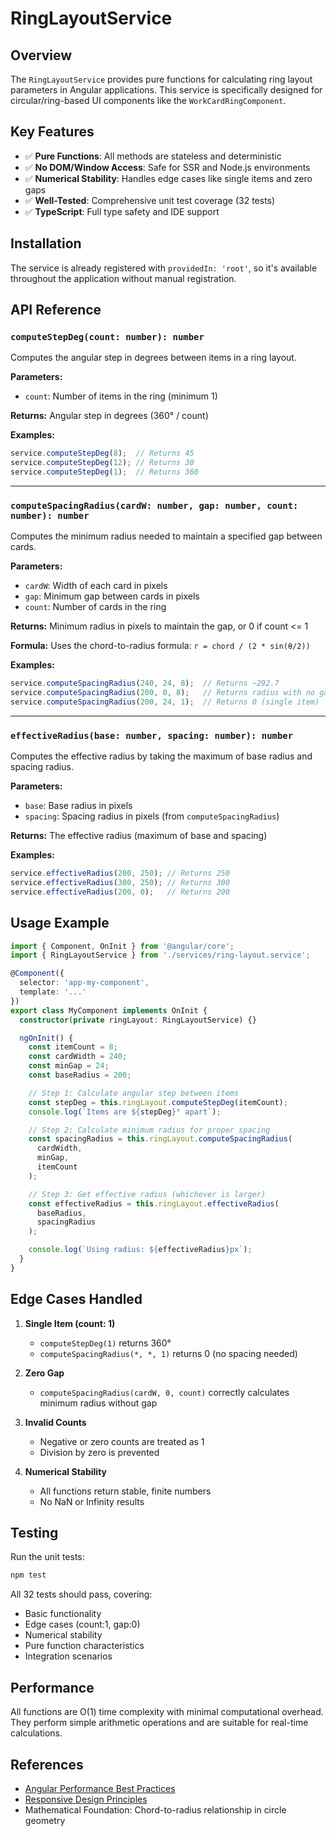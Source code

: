 # RingLayoutService

## Overview

The `RingLayoutService` provides pure functions for calculating ring layout parameters in Angular applications. This service is specifically designed for circular/ring-based UI components like the `WorkCardRingComponent`.

## Key Features

- ✅ **Pure Functions**: All methods are stateless and deterministic
- ✅ **No DOM/Window Access**: Safe for SSR and Node.js environments
- ✅ **Numerical Stability**: Handles edge cases like single items and zero gaps
- ✅ **Well-Tested**: Comprehensive unit test coverage (32 tests)
- ✅ **TypeScript**: Full type safety and IDE support

## Installation

The service is already registered with `providedIn: 'root'`, so it's available throughout the application without manual registration.

## API Reference

### `computeStepDeg(count: number): number`

Computes the angular step in degrees between items in a ring layout.

**Parameters:**
- `count`: Number of items in the ring (minimum 1)

**Returns:** Angular step in degrees (360° / count)

**Examples:**
```typescript
service.computeStepDeg(8);  // Returns 45
service.computeStepDeg(12); // Returns 30
service.computeStepDeg(1);  // Returns 360
```

---

### `computeSpacingRadius(cardW: number, gap: number, count: number): number`

Computes the minimum radius needed to maintain a specified gap between cards.

**Parameters:**
- `cardW`: Width of each card in pixels
- `gap`: Minimum gap between cards in pixels
- `count`: Number of cards in the ring

**Returns:** Minimum radius in pixels to maintain the gap, or 0 if count <= 1

**Formula:** Uses the chord-to-radius formula: `r = chord / (2 * sin(θ/2))`

**Examples:**
```typescript
service.computeSpacingRadius(240, 24, 8);  // Returns ~292.7
service.computeSpacingRadius(200, 0, 8);   // Returns radius with no gap
service.computeSpacingRadius(200, 24, 1);  // Returns 0 (single item)
```

---

### `effectiveRadius(base: number, spacing: number): number`

Computes the effective radius by taking the maximum of base radius and spacing radius.

**Parameters:**
- `base`: Base radius in pixels
- `spacing`: Spacing radius in pixels (from `computeSpacingRadius`)

**Returns:** The effective radius (maximum of base and spacing)

**Examples:**
```typescript
service.effectiveRadius(200, 250); // Returns 250
service.effectiveRadius(300, 250); // Returns 300
service.effectiveRadius(200, 0);   // Returns 200
```

## Usage Example

```typescript
import { Component, OnInit } from '@angular/core';
import { RingLayoutService } from './services/ring-layout.service';

@Component({
  selector: 'app-my-component',
  template: '...'
})
export class MyComponent implements OnInit {
  constructor(private ringLayout: RingLayoutService) {}

  ngOnInit() {
    const itemCount = 8;
    const cardWidth = 240;
    const minGap = 24;
    const baseRadius = 200;

    // Step 1: Calculate angular step between items
    const stepDeg = this.ringLayout.computeStepDeg(itemCount);
    console.log(`Items are ${stepDeg}° apart`);

    // Step 2: Calculate minimum radius for proper spacing
    const spacingRadius = this.ringLayout.computeSpacingRadius(
      cardWidth,
      minGap,
      itemCount
    );

    // Step 3: Get effective radius (whichever is larger)
    const effectiveRadius = this.ringLayout.effectiveRadius(
      baseRadius,
      spacingRadius
    );

    console.log(`Using radius: ${effectiveRadius}px`);
  }
}
```

## Edge Cases Handled

1. **Single Item (count: 1)**
   - `computeStepDeg(1)` returns 360°
   - `computeSpacingRadius(*, *, 1)` returns 0 (no spacing needed)

2. **Zero Gap**
   - `computeSpacingRadius(cardW, 0, count)` correctly calculates minimum radius without gap

3. **Invalid Counts**
   - Negative or zero counts are treated as 1
   - Division by zero is prevented

4. **Numerical Stability**
   - All functions return stable, finite numbers
   - No NaN or Infinity results

## Testing

Run the unit tests:
```bash
npm test
```

All 32 tests should pass, covering:
- Basic functionality
- Edge cases (count:1, gap:0)
- Numerical stability
- Pure function characteristics
- Integration scenarios

## Performance

All functions are O(1) time complexity with minimal computational overhead. They perform simple arithmetic operations and are suitable for real-time calculations.

## References

- [Angular Performance Best Practices](https://angular.dev/best-practices/runtime-performance)
- [Responsive Design Principles](https://tailwindcss.com/docs/responsive-design)
- Mathematical Foundation: Chord-to-radius relationship in circle geometry
